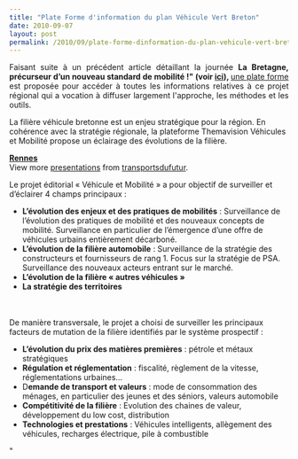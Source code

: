 ```yaml
---
title: "Plate Forme d'information du plan Véhicule Vert Breton"
date: 2010-09-07
layout: post
permalink: /2010/09/plate-forme-dinformation-du-plan-vehicule-vert-breton.html
---
```


<p style="text-align: justify">Faisant suite à un précédent article détaillant la journée <strong><span style=""font-size: small"">La Bretagne, précurseur d’un nouveau standard de mobilité !" (voir <a href="" /2010/07/synthese-conference-plan-vehicule-vert-breton-du-1er-juillet-2010.html"" target=""_self"">ici</a>), </span></strong><span style=""font-size: small""><a href=""http://www.themavision.fr/jcms/c_70658/projet-editorial"" target=""_blank"">une plate forme </a>est proposée pour accéder à toutes les informations relatives à ce projet régional qui a vocation à diffuser largement l'approche, les méthodes et les outils.</span></p> <p style=""text-align: justify"">La filière véhicule bretonne est un enjeu stratégique pour la région. En cohérence avec la stratégie régionale, la plateforme Themavision Véhicules et Mobilité propose un éclairage des évolutions de la filière.</p> <div id=""__ss_5143677"" style=""width: 425px""><strong style=""margin: 12px 0 4px""><a href=""http://www.slideshare.net/transportsdufutur/rennes"" title=""Rennes"">Rennes</a></strong>        <div style=""padding: 5px 0 12px"">View more <a href=""http://www.slideshare.net/"">presentations</a> from <a href=""http://www.slideshare.net/transportsdufutur"">transportsdufutur</a>.</div> </div> <p style=""text-align: justify""> </p>  <!--more-->   <p style=""text-align: justify"">Le projet éditorial « Véhicule et Mobilité » a pour objectif de surveiller et d’éclairer 4 champs principaux :</p> <ul style=""text-align: justify""> <li><strong>L’évolution des enjeux et des pratiques de mobilités</strong> : Surveillance de l’évolution des pratiques de mobilité et des nouveaux concepts de mobilité. Surveillance en particulier de l’émergence d’une offre de véhicules urbains entièrement décarboné.</li> <li><strong>L’évolution de la filière automobile</strong> : Surveillance de la stratégie des constructeurs et fournisseurs de rang 1. Focus sur la stratégie de PSA. Surveillance des nouveaux acteurs entrant sur le marché.</li> <li><strong>L’évolution de la filière « autres véhicules »</strong></li> <li><strong>La stratégie des territoires</strong></li> </ul> <p style=""text-align: justify""><br /><br />De manière transversale, le projet a choisi de surveiller les principaux facteurs de mutation de la filière identifiés par le système prospectif :</p> <ul> <li><strong>L’évolution du prix des matières premières</strong> : pétrole et métaux stratégiques</li> <li><strong>Régulation et réglementation</strong> : fiscalité, règlement de la vitesse, réglementations urbaines…</li> <li>D<strong>emande de transport et valeurs</strong> : mode de consommation des ménages, en particulier des jeunes et des séniors, valeurs automobile</li> <li><strong>Compétitivité de la filière</strong> : Evolution des chaines de valeur, développement du low cost, distribution</li> <li><strong>Technologies et prestations</strong> : Véhicules intelligents, allègement des véhicules, recharges électrique, pile à combustible</li> </ul>"